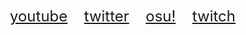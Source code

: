 <center>
			<div class="header">
				<table class="header" style="border-collapse: separate; margin: 5px; height: 60px;">
					<tr class="header">
						<td class="header">
						</td>
						<td class="header">
							<p style="display: table-cell; font-size: 18pt; color: rgba(0, 0, 0, 0.0);">
								 • <a class="header" href="https://www.youtube.com/channel/UClgUPdE4l-9WqyCQj3O_oXg">youtube</a>
								 • <a class="header" href="https://twitter.com/mahisuruowo">twitter</a>
								 • <a class="header" href="https://osu.ppy.sh/users/11547643">osu!</a>
								 • <a class="header" href="https://www.twitch.tv/mahisuruosu">twitch</a> •</center>					
